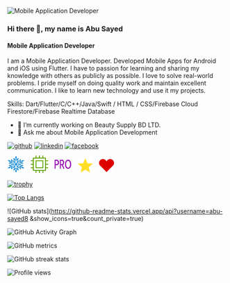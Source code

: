 ![Mobile Application Developer](https://media.licdn.com/dms/image/C5603AQHdK8eGT5vdFA/profile-displayphoto-shrink_800_800/0/1650050011184?e=1679529600&v=beta&t=HlNjk07DtHlFwRuwOg_h8JA2A6lrFW5Xt27IQVGb2WE)
### Hi there 👋, my name is Abu Sayed
#### Mobile Application Developer


I am a Mobile Application Developer. Developed Mobile Apps for Android and iOS using Flutter. I have to passion for learning and sharing my knowledge with others as publicly as possible. I love to solve real-world problems. I pride myself on doing quality work and maintain excellent communication. I like to learn new technology and use it my projects.

Skills: Dart/Flutter/C/C++/Java/Swift / HTML / CSS/Firebase Cloud Firestore/Firebase Realtime Database

- 🔭 I’m currently working on Beauty Supply BD LTD. 
- 💬 Ask me about Mobile Application Development 


[<img src='https://cdn.jsdelivr.net/npm/simple-icons@3.0.1/icons/github.svg' alt='github' height='40'>](https://github.com/abu-sayed8 )  [<img src='https://cdn.jsdelivr.net/npm/simple-icons@3.0.1/icons/linkedin.svg' alt='linkedin' height='40'>](https://www.linkedin.com/in/abu-sayed73/)  [<img src='https://cdn.jsdelivr.net/npm/simple-icons@3.0.1/icons/facebook.svg' alt='facebook' height='40'>](https://www.facebook.com/abusayed.sorove)  

<a href='https://archiveprogram.github.com/'><img src='https://raw.githubusercontent.com/acervenky/animated-github-badges/master/assets/acbadge.gif' width='40' height='40'></a> <a href='https://docs.github.com/en/developers'><img src='https://raw.githubusercontent.com/acervenky/animated-github-badges/master/assets/devbadge.gif' width='40' height='40'></a> <a href='https://github.com/pricing'><img src='https://raw.githubusercontent.com/acervenky/animated-github-badges/master/assets/pro.gif' width='40' height='40'></a> <a href='https://stars.github.com/'><img src='https://raw.githubusercontent.com/acervenky/animated-github-badges/master/assets/starbadge.gif' width='35' height='35'></a> <a href='https://docs.github.com/en/github/supporting-the-open-source-community-with-github-sponsors'><img src='https://raw.githubusercontent.com/acervenky/animated-github-badges/master/assets/sponsorbadge.gif' width='35' height='35'></a> 

[![trophy](https://github-profile-trophy.vercel.app/?username=abu-sayed8 )](https://github.com/ryo-ma/github-profile-trophy)

[![Top Langs](https://github-readme-stats.vercel.app/api/top-langs/?username=abu-sayed8 )](https://github.com/anuraghazra/github-readme-stats)

![GitHub stats](https://github-readme-stats.vercel.app/api?username=abu-sayed8 &show_icons=true&count_private=true)  

![GitHub Activity Graph](https://activity-graph.herokuapp.com/graph?username=abu-sayed8 )  

![GitHub metrics](https://metrics.lecoq.io/abu-sayed8 )  

![GitHub streak stats](https://streak-stats.demolab.com/?user=abu-sayed8 )  

![Profile views](https://gpvc.arturio.dev/abu-sayed8 )  
